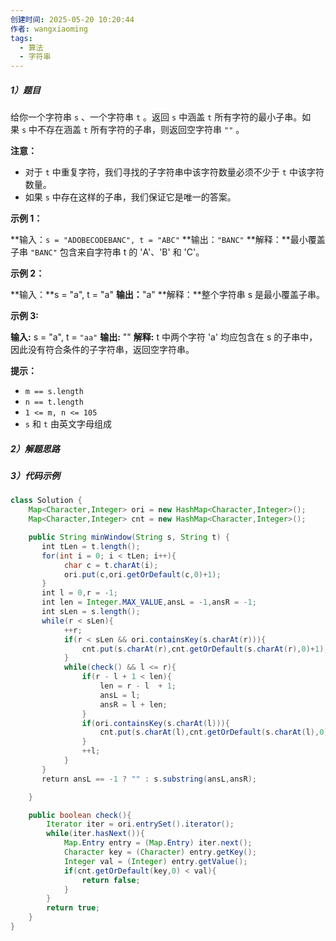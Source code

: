 ```yaml
---
创建时间: 2025-05-20 10:20:44
作者: wangxiaoming
tags:
  - 算法
  - 字符串
---
```

##### 1）题目

给你一个字符串 `s` 、一个字符串 `t` 。返回 `s` 中涵盖 `t` 所有字符的最小子串。如果 `s` 中不存在涵盖 `t` 所有字符的子串，则返回空字符串 `""` 。

**注意：**

- 对于 `t` 中重复字符，我们寻找的子字符串中该字符数量必须不少于 `t` 中该字符数量。
- 如果 `s` 中存在这样的子串，我们保证它是唯一的答案。

**示例 1：**

**输入：`s = "ADOBECODEBANC", t = "ABC"`
**输出：`"BANC"`
**解释：**最小覆盖子串 `"BANC"` 包含来自字符串 t 的 'A'、'B' 和 'C'。

**示例 2：**

**输入：**s = "a", t = "a"
**输出：**"a"
**解释：**整个字符串 s 是最小覆盖子串。

**示例 3:**

**输入:** s = "a", t = `"aa"`
**输出:** ""
**解释:** t 中两个字符 'a' 均应包含在 s 的子串中，
因此没有符合条件的子字符串，返回空字符串。

**提示：**

- `m == s.length`
- `n == t.length`
- `1 <= m, n <= 105`
- `s` 和 `t` 由英文字母组成

##### 2）解题思路

##### 3）代码示例
```java
class Solution {
    Map<Character,Integer> ori = new HashMap<Character,Integer>();
    Map<Character,Integer> cnt = new HashMap<Character,Integer>();

    public String minWindow(String s, String t) {
       int tLen = t.length();
       for(int i = 0; i < tLen; i++){
	        char c = t.charAt(i);
	        ori.put(c,ori.getOrDefault(c,0)+1);
       }
       int l = 0,r = -1;
       int len = Integer.MAX_VALUE,ansL = -1,ansR = -1;
       int sLen = s.length();
       while(r < sLen){
	        ++r;
	        if(r < sLen && ori.containsKey(s.charAt(r))){
	            cnt.put(s.charAt(r),cnt.getOrDefault(s.charAt(r),0)+1);
	        }
	        while(check() && l <= r){
	            if(r - l + 1 < len){
	                len = r - l  + 1;
	                ansL = l;
	                ansR = l + len;
	            }
	            if(ori.containsKey(s.charAt(l))){
	                cnt.put(s.charAt(l),cnt.getOrDefault(s.charAt(l),0)-1);
	            }
	            ++l;
	        }
       }
       return ansL == -1 ? "" : s.substring(ansL,ansR);

    }

    public boolean check(){
        Iterator iter = ori.entrySet().iterator();
        while(iter.hasNext()){
            Map.Entry entry = (Map.Entry) iter.next();
            Character key = (Character) entry.getKey();
            Integer val = (Integer) entry.getValue();
            if(cnt.getOrDefault(key,0) < val){
                return false;
            }
        }
        return true;
    }
}
```